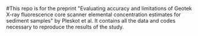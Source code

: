#This repo is for the preprint "Evaluating accuracy and limitations of Geotek X-ray fluorescence core scanner elemental concentration estimates for sediment samples" by Pleskot et al. It contains all the data and codes necessary to reproduce the results of the study.